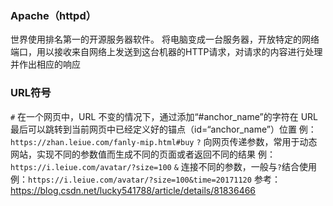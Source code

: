 ### Apache（httpd）
世界使用排名第一的开源服务器软件。
将电脑变成一台服务器，开放特定的网络端口，用以接收来自网络上发送到这台机器的HTTP请求，对请求的内容进行处理并作出相应的响应

### URL符号
`#` 在一个网页中，URL 不变的情况下，通过添加“#anchor_name”的字符在 URL 最后可以跳转到当前网页中已经定义好的锚点（id=“anchor_name”）位置
例：`https://zhan.leiue.com/fanly-mip.html#buy`
`?` 向网页传递参数，常用于动态网站，实现不同的参数值而生成不同的页面或者返回不同的结果
例：`https://i.leiue.com/avatar/?size=100`
`&` 连接不同的参数，一般与`?`结合使用
例：`https://i.leiue.com/avatar/?size=100&time=20171120`
参考：https://blog.csdn.net/lucky541788/article/details/81836466
